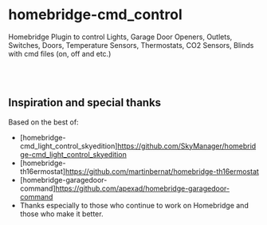 # homebridge-cmd_control
Homebridge Plugin to control Lights, Garage Door Openers, Outlets, Switches, Doors, Temperature Sensors, Thermostats, CO2 Sensors, Blinds with cmd files (on, off and etc.)

<BR><BR>
## Inspiration and special thanks

Based on the best of:

* [homebridge-cmd_light_control_skyedition]https://github.com/SkyManager/homebridge-cmd_light_control_skyedition
* [homebridge-th16ermostat]https://github.com/martinbernat/homebridge-th16ermostat
* [homebridge-garagedoor-command]https://github.com/apexad/homebridge-garagedoor-command
* Thanks especially to those who continue to work on Homebridge and those who make it better.


<BR><BR>
